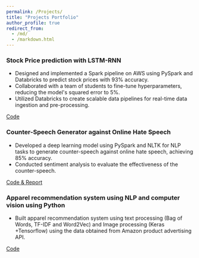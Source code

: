 ```yaml
---
permalink: /Projects/
title: "Projects Portfolio"
author_profile: true
redirect_from: 
  - /md/
  - /markdown.html
---
```



### Stock Price prediction with LSTM-RNN

- Designed and implemented a Spark pipeline on AWS using PySpark and Databricks to predict stock prices with 93% accuracy.
- Collaborated with a team of students to fine-tune hyperparameters, reducing the model's squared error to 5%.
- Utilized Databricks to create scalable data pipelines for real-time data ingestion and pre-processing.

[Code](#)

### Counter-Speech Generator against Online Hate Speech

- Developed a deep learning model using PySpark and NLTK for NLP tasks to generate counter-speech against online hate speech, achieving 85% accuracy.
- Conducted sentiment analysis to evaluate the effectiveness of the counter-speech.

[Code & Report](#)

### Apparel recommendation system using NLP and computer vision using Python

- Built apparel recommendation system using text processing (Bag of Words, TF-IDF and Word2Vec) and Image processing (Keras +Tensorflow) using the data obtained from Amazon product advertising API.

[Code](#)

